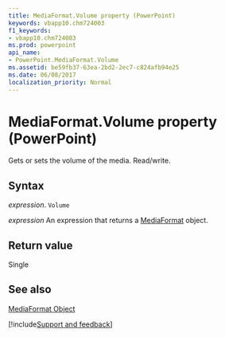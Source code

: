```yaml
---
title: MediaFormat.Volume property (PowerPoint)
keywords: vbapp10.chm724003
f1_keywords:
- vbapp10.chm724003
ms.prod: powerpoint
api_name:
- PowerPoint.MediaFormat.Volume
ms.assetid: be59fb37-63ea-2bd2-2ec7-c824afb94e25
ms.date: 06/08/2017
localization_priority: Normal
---
```



# MediaFormat.Volume property (PowerPoint)

Gets or sets the volume of the media. Read/write.


## Syntax

_expression_. `Volume`

 _expression_ An expression that returns a [MediaFormat](PowerPoint.MediaFormat.md) object.


## Return value

Single


## See also


[MediaFormat Object](PowerPoint.MediaFormat.md)

[!include[Support and feedback](~/includes/feedback-boilerplate.md)]